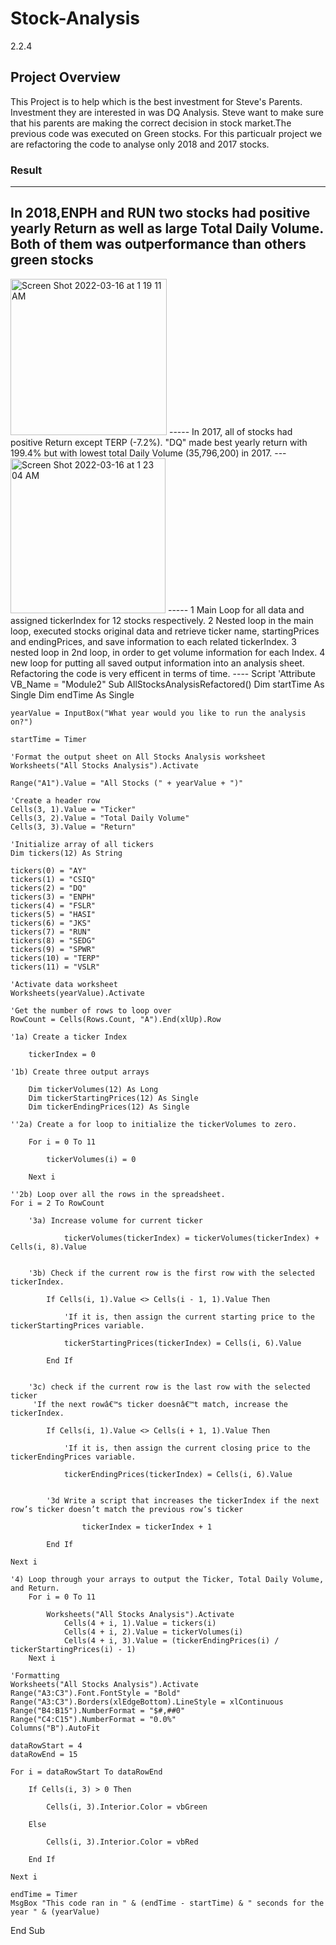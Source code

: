 # Stock-Analysis
2.2.4
## Project Overview
This Project is to help which is the best investment for Steve's Parents. Investment they are interested in was DQ Analysis. Steve want to make sure that his parents are making the correct decision in stock market.The previous code was executed on Green stocks. For this particualr project we are refactoring the  code to analyse only 2018 and 2017 stocks. 
### Result
----
In 2018,ENPH and RUN two stocks had positive yearly Return as well as large Total Daily Volume. Both of them was outperformance than others green stocks
------
<img width="250" alt="Screen Shot 2022-03-16 at 1 19 11 AM" src="https://user-images.githubusercontent.com/98849217/159086231-f19744a3-19e1-429a-8a11-8da2bc291bfd.png">
-----
In 2017, all of stocks had positive Return except TERP (-7.2%). "DQ" made best yearly return with 199.4% but with lowest total Daily Volume (35,796,200) in 2017.
---

<img width="248" alt="Screen Shot 2022-03-16 at 1 23 04 AM" src="https://user-images.githubusercontent.com/98849217/159086167-b93d93d6-ccf9-4eb0-86a1-4756d72e4083.png"> 
-----
1 Main Loop for all data and assigned tickerIndex for 12 stocks respectively.
2 Nested loop in the main loop, executed stocks original data and retrieve ticker name, startingPrices and endingPrices, and save information to each related tickerIndex.
3 nested loop in 2nd loop, in order to get volume information for each Index.
4 new loop for putting all saved output information into an analysis sheet.
Refactoring the code is very efficent in terms of time.
----
Script
'Attribute VB_Name = "Module2"
Sub AllStocksAnalysisRefactored()
    Dim startTime As Single
    Dim endTime  As Single

    yearValue = InputBox("What year would you like to run the analysis on?")

    startTime = Timer
    
    'Format the output sheet on All Stocks Analysis worksheet
    Worksheets("All Stocks Analysis").Activate
    
    Range("A1").Value = "All Stocks (" + yearValue + ")"
    
    'Create a header row
    Cells(3, 1).Value = "Ticker"
    Cells(3, 2).Value = "Total Daily Volume"
    Cells(3, 3).Value = "Return"

    'Initialize array of all tickers
    Dim tickers(12) As String
    
    tickers(0) = "AY"
    tickers(1) = "CSIQ"
    tickers(2) = "DQ"
    tickers(3) = "ENPH"
    tickers(4) = "FSLR"
    tickers(5) = "HASI"
    tickers(6) = "JKS"
    tickers(7) = "RUN"
    tickers(8) = "SEDG"
    tickers(9) = "SPWR"
    tickers(10) = "TERP"
    tickers(11) = "VSLR"
    
    'Activate data worksheet
    Worksheets(yearValue).Activate
    
    'Get the number of rows to loop over
    RowCount = Cells(Rows.Count, "A").End(xlUp).Row
    
    '1a) Create a ticker Index
    
        tickerIndex = 0

    '1b) Create three output arrays
    
        Dim tickerVolumes(12) As Long
        Dim tickerStartingPrices(12) As Single
        Dim tickerEndingPrices(12) As Single
        
    ''2a) Create a for loop to initialize the tickerVolumes to zero.
        
        For i = 0 To 11
        
            tickerVolumes(i) = 0
            
        Next i
        
    ''2b) Loop over all the rows in the spreadsheet.
    For i = 2 To RowCount
    
        '3a) Increase volume for current ticker
            
                tickerVolumes(tickerIndex) = tickerVolumes(tickerIndex) + Cells(i, 8).Value
            
        
        '3b) Check if the current row is the first row with the selected tickerIndex.
            
            If Cells(i, 1).Value <> Cells(i - 1, 1).Value Then
                
                'If it is, then assign the current starting price to the tickerStartingPrices variable.
                
                tickerStartingPrices(tickerIndex) = Cells(i, 6).Value
                
            End If
            
        
        '3c) check if the current row is the last row with the selected ticker
         'If the next rowâ€™s ticker doesnâ€™t match, increase the tickerIndex.
            
            If Cells(i, 1).Value <> Cells(i + 1, 1).Value Then
                
                'If it is, then assign the current closing price to the tickerEndingPrices variable.
                
                tickerEndingPrices(tickerIndex) = Cells(i, 6).Value
            

            '3d Write a script that increases the tickerIndex if the next row’s ticker doesn’t match the previous row’s ticker
        
                    tickerIndex = tickerIndex + 1
                
            End If
    
    Next i
    
    '4) Loop through your arrays to output the Ticker, Total Daily Volume, and Return.
        For i = 0 To 11
        
            Worksheets("All Stocks Analysis").Activate
                Cells(4 + i, 1).Value = tickers(i)
                Cells(4 + i, 2).Value = tickerVolumes(i)
                Cells(4 + i, 3).Value = (tickerEndingPrices(i) / tickerStartingPrices(i) - 1)
        Next i
    
    'Formatting
    Worksheets("All Stocks Analysis").Activate
    Range("A3:C3").Font.FontStyle = "Bold"
    Range("A3:C3").Borders(xlEdgeBottom).LineStyle = xlContinuous
    Range("B4:B15").NumberFormat = "$#,##0"
    Range("C4:C15").NumberFormat = "0.0%"
    Columns("B").AutoFit

    dataRowStart = 4
    dataRowEnd = 15

    For i = dataRowStart To dataRowEnd
        
        If Cells(i, 3) > 0 Then
            
            Cells(i, 3).Interior.Color = vbGreen
            
        Else
        
            Cells(i, 3).Interior.Color = vbRed
            
        End If
        
    Next i
 
    endTime = Timer
    MsgBox "This code ran in " & (endTime - startTime) & " seconds for the year " & (yearValue)

End Sub
